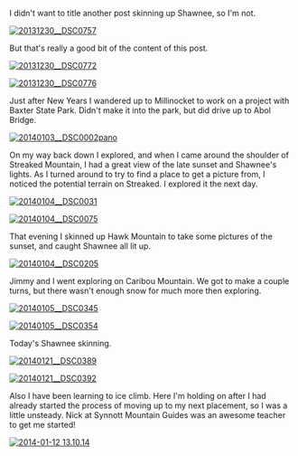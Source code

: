<html><body><p>I didn't want to title another post skinning up Shawnee, so I'm not.



<a href="http://alexkerney.com/wp-content/uploads/2014/01/20131230__DSC0757.jpg"><img class="alignnone size-large wp-image-1989 [ftmt_id] nofotomoto" alt="20131230__DSC0757" src="http://alexkerney.com/wp-content/uploads/2014/01/20131230__DSC0757-840x1264.jpg"></a>



But that's really a good bit of the content of this post.



<a href="http://alexkerney.com/wp-content/uploads/2014/01/20131230__DSC0772.jpg"><img class="alignnone size-large wp-image-1990 [ftmt_id] nofotomoto" alt="20131230__DSC0772" src="http://alexkerney.com/wp-content/uploads/2014/01/20131230__DSC0772-840x557.jpg"></a>



<a href="http://alexkerney.com/wp-content/uploads/2014/01/20131230__DSC0776.jpg"><img class="alignnone size-large wp-image-1991 [ftmt_id] nofotomoto" alt="20131230__DSC0776" src="http://alexkerney.com/wp-content/uploads/2014/01/20131230__DSC0776-840x557.jpg"></a>



Just after New Years I wandered up to Millinocket to work on a project with Baxter State Park. Didn't make it into the park, but did drive up to Abol Bridge.



<a href="http://alexkerney.com/wp-content/uploads/2014/01/20140103__DSC0002pano.jpg"><img class="alignnone size-large wp-image-1982 [ftmt_id] nofotomoto" alt="20140103__DSC0002pano" src="http://alexkerney.com/wp-content/uploads/2014/01/20140103__DSC0002pano-840x370.jpg"></a>



On my way back down I explored, and when I came around the shoulder of Streaked Mountain, I had a great view of the late sunset and Shawnee's lights. As I turned around to try to find a place to get a picture from, I noticed the potential terrain on Streaked. I explored it the next day.



<a href="http://alexkerney.com/wp-content/uploads/2014/01/20140104__DSC0031.jpg"><img class="alignnone size-large wp-image-1983 [ftmt_id] nofotomoto" alt="20140104__DSC0031" src="http://alexkerney.com/wp-content/uploads/2014/01/20140104__DSC0031-840x1264.jpg"></a>



<a href="http://alexkerney.com/wp-content/uploads/2014/01/20140104__DSC0075.jpg"><img class="alignnone size-large wp-image-1984 [ftmt_id] nofotomoto" alt="20140104__DSC0075" src="http://alexkerney.com/wp-content/uploads/2014/01/20140104__DSC0075-840x557.jpg"></a>



That evening I skinned up Hawk Mountain to take some pictures of the sunset, and caught Shawnee all lit up.



<a href="http://alexkerney.com/wp-content/uploads/2014/01/20140104__DSC0205.jpg"><img class="alignnone size-large wp-image-1985 [ftmt_id] nofotomoto" alt="20140104__DSC0205" src="http://alexkerney.com/wp-content/uploads/2014/01/20140104__DSC0205-840x557.jpg"></a>



Jimmy and I went exploring on Caribou Mountain. We got to make a couple turns, but there wasn't enough snow for much more then exploring.



<a href="http://alexkerney.com/wp-content/uploads/2014/01/20140105__DSC0345.jpg"><img class="alignnone size-large wp-image-1986 [ftmt_id] nofotomoto" alt="20140105__DSC0345" src="http://alexkerney.com/wp-content/uploads/2014/01/20140105__DSC0345-840x557.jpg"></a>



<a href="http://alexkerney.com/wp-content/uploads/2014/01/20140105__DSC0354.jpg"><img class="alignnone size-large wp-image-1987 [ftmt_id] nofotomoto" alt="20140105__DSC0354" src="http://alexkerney.com/wp-content/uploads/2014/01/20140105__DSC0354-840x557.jpg"></a>



Today's Shawnee skinning.



<a href="http://alexkerney.com/wp-content/uploads/2014/01/20140121__DSC0389.jpg"><img class="alignnone size-large wp-image-1980 [ftmt_id] nofotomoto" alt="20140121__DSC0389" src="http://alexkerney.com/wp-content/uploads/2014/01/20140121__DSC0389-840x472.jpg"></a>



<a href="http://alexkerney.com/wp-content/uploads/2014/01/20140121__DSC0392.jpg"><img class="alignnone size-large wp-image-1981 [ftmt_id] nofotomoto" alt="20140121__DSC0392" src="http://alexkerney.com/wp-content/uploads/2014/01/20140121__DSC0392-840x557.jpg"></a>



Also I have been learning to ice climb. Here I'm holding on after I had already started the process of moving up to my next placement, so I was a little unsteady. Nick at Synnott Mountain Guides was an awesome teacher to get me started!



<a href="http://alexkerney.com/wp-content/uploads/2014/01/2014-01-12-13.10.14.jpg"><img class="alignnone size-large wp-image-1992 [ftmt_id] nofotomoto" alt="2014-01-12 13.10.14" src="http://alexkerney.com/wp-content/uploads/2014/01/2014-01-12-13.10.14-840x1124.jpg"></a></p></body></html>